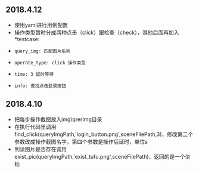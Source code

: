 ## 2018.4.12
* 使用yaml进行用例配置
* 操作类型暂时分成两种点击（click）跟检查（check），其他后面再加入
*testcase:
*     query_img: 匹配图片名称
*     operate_type: click 操作类型 
*     time: 3 延时等待 
*     info: 查找点击登录按钮

## 2018.4.10

* 把每步操作截图放入img\qrerImg目录
* 在执行代码里调用 find_click(queryImgPath,'login_button.png',sceneFilePath,3)，修改第二个参数改成操作截图名字，第四个参数是操作后延时，单位s
* 判读图片是否存在调用 exist_pic(queryImgPath,'exist_tufu.png',sceneFilePath)，返回的是一个坐标
